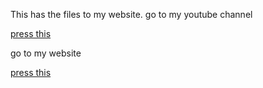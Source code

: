 This has the files to my website.
go to my youtube channel

<a href="https://www.youtube.com/channel/UChwyLZl8hIbeiRhvFFdZyzQ">press this</a>

go to my website

<a href="gamingdoom.com">press this</a>
